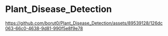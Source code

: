 # Plant_Disease_Detection

https://github.com/borut0/Plant_Disease_Detection/assets/89539128/126dc063-66c0-4638-9d81-990f5e8f9e78

